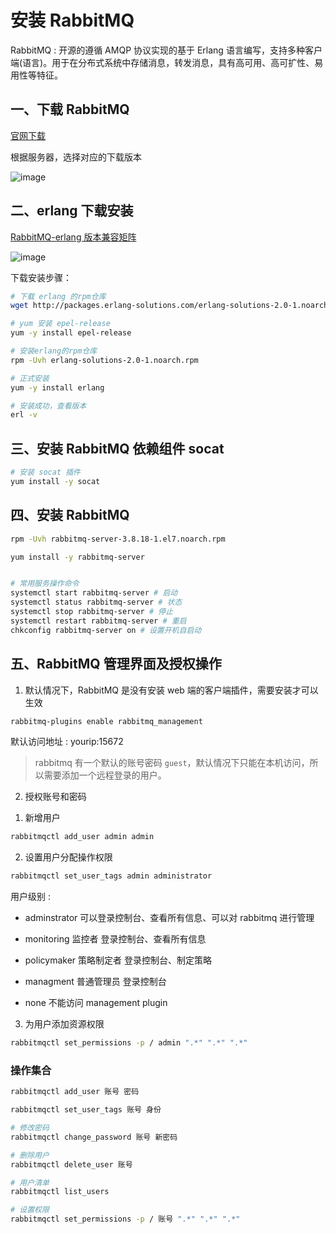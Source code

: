 # 安装 RabbitMQ

RabbitMQ : 开源的遵循 AMQP 协议实现的基于 Erlang 语言编写，支持多种客户端(语言)。用于在分布式系统中存储消息，转发消息，具有高可用、高可扩性、易用性等特征。

## 一、下载 RabbitMQ

[官网下载](https://www.rabbitmq.com/download.html)

根据服务器，选择对应的下载版本

![image](https://github.com/TomatoZ7/notes-of-tz/blob/master/images/rmq_inst1.png)

## 二、erlang 下载安装

[RabbitMQ-erlang 版本兼容矩阵](https://www.rabbitmq.com/download.html)

![image](https://github.com/TomatoZ7/notes-of-tz/blob/master/images/rmq_inst2.png)

下载安装步骤：

```bash
# 下载 erlang 的rpm仓库
wget http://packages.erlang-solutions.com/erlang-solutions-2.0-1.noarch.rpm

# yum 安装 epel-release
yum -y install epel-release

# 安装erlang的rpm仓库
rpm -Uvh erlang-solutions-2.0-1.noarch.rpm

# 正式安装
yum -y install erlang

# 安装成功，查看版本
erl -v
```

## 三、安装 RabbitMQ 依赖组件 socat

```bash
# 安装 socat 插件
yum install -y socat
```

## 四、安装 RabbitMQ

```bash
rpm -Uvh rabbitmq-server-3.8.18-1.el7.noarch.rpm

yum install -y rabbitmq-server


# 常用服务操作命令
systemctl start rabbitmq-server # 启动
systemctl status rabbitmq-server # 状态
systemctl stop rabbitmq-server # 停止
systemctl restart rabbitmq-server # 重启
chkconfig rabbitmq-server on # 设置开机自启动
```

## 五、RabbitMQ 管理界面及授权操作

1. 默认情况下，RabbitMQ 是没有安装 web 端的客户端插件，需要安装才可以生效

```bash
rabbitmq-plugins enable rabbitmq_management
```

默认访问地址 : yourip:15672

> rabbitmq 有一个默认的账号密码 `guest`，默认情况下只能在本机访问，所以需要添加一个远程登录的用户。

2. 授权账号和密码

1) 新增用户

```bash
rabbitmqctl add_user admin admin
```

2) 设置用户分配操作权限

```bash
rabbitmqctl set_user_tags admin administrator
```

用户级别 : 

+ adminstrator 可以登录控制台、查看所有信息、可以对 rabbitmq 进行管理

+ monitoring 监控者 登录控制台、查看所有信息

+ policymaker 策略制定者 登录控制台、制定策略

+ managment 普通管理员 登录控制台

+ none 不能访问 management plugin

3) 为用户添加资源权限

```bash
rabbitmqctl set_permissions -p / admin ".*" ".*" ".*"
```

### 操作集合

```bash
rabbitmqctl add_user 账号 密码

rabbitmqctl set_user_tags 账号 身份

# 修改密码
rabbitmqctl change_password 账号 新密码

# 删除用户
rabbitmqctl delete_user 账号

# 用户清单
rabbitmqctl list_users

# 设置权限
rabbitmqctl set_permissions -p / 账号 ".*" ".*" ".*"
```